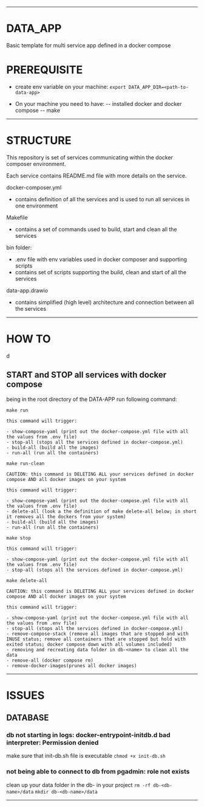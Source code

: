 
---

# DATA_APP 

Basic template for multi service app defined in a docker compose


# PREREQUISITE
- create env variable on your machine:
```export DATA_APP_DIR=<path-to-data-app>```

- On your machine you need to have:
-- installed docker and docker compose
-- make

----

# STRUCTURE
This repository is set of services communicating within the docker composer environment.

Each service contains README.md file with more details on the service.

docker-composer.yml
- contains definition of all the services and is used to run all services in one environment

Makefile
- contains a set of commands used to build, start and clean all the services

bin folder:
- .env file with env variables used in docker composer and supporting scripts
- contains set of scripts supporting the build, clean and start of all the services

data-app.drawio
- contains simplified (high level) architecture and connection between all the services

----

# HOW TO
d
## START and STOP all services with docker compose
being in the root directory of the DATA-APP run following command:

```make run``` 

    this command will trigger:

    - show-compose-yaml (print out the docker-compose.yml file with all the values from .env file) 
    - stop-all (stops all the services defined in docker-compose.yml) 
    - build-all (build all the images)
    - run-all (run all the containers)

```make run-clean```

    CAUTION: this command is DELETING ALL your services defined in docker compose AND all docker images on your system
    
    this command will trigger:

    - show-compose-yaml (print out the docker-compose.yml file with all the values from .env file) 
    - delete-all (look a the definition of make delete-all below; in short it removes all the dockers from your system)
    - build-all (build all the images)
    - run-all (run all the containers)

```make stop```

    this command will trigger:

    - show-compose-yaml (print out the docker-compose.yml file with all the values from .env file) 
    - stop-all (stops all the services defined in docker-compose.yml) 


```make delete-all```

    CAUTION: this command is DELETING ALL your services defined in docker compose AND all docker images on your system
    
    this command will trigger:

    - show-compose-yaml (print out the docker-compose.yml file with all the values from .env file) 
    - stop-all (stops all the services defined in docker-compose.yml) 
    - remove-compose-stack (remove all images that are stopped and with INUSE status; remove all containers that are stopped but hold with exited status; docker compose down with all volumes included)
    - removing and recreating data folder in db-<name> to clean all the data
    - remove-all (docker compose rm)
    - remove-docker-images(prunes all docker images)



---
# ISSUES
## DATABASE
### db not starting in logs: docker-entrypoint-initdb.d bad interpreter: Permission denied
make sure that init-db.sh file is executable
```chmod +x init-db.sh```

### not being able to connect to db from pgadmin: role not exists
clean up your data folder in the db-<name> in your project 
```rm -rf db-<db-name>/data```
```mkdir db-<db-name>/data```

---